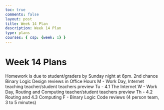 ```yaml
---
toc: true
comments: false
layout: post
title: Week 14 Plan
description: Week 14 Plan
type: plans 
courses: { csp: {week: 1} }
---
```


# Week 14 Plans

Homework is due to student/graders by Sunday night at 6pm. 2nd chance Binary Logic Design reviews in Office Hours M - Work Day, Internet teaching teacher/student teachers preview Tu - 4.1 The Internet W - Work Day, Routing and Computing teacher/student teachers preview Th - 4.2 Routing and 4.3 Computing F - Binary Logic Code reviews (4 person team, 3 to 5 minutes)
